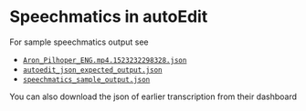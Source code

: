 # Speechmatics in autoEdit

For sample speechmatics output see 

- [`Aron_Pilhoper_ENG.mp4.1523232298328.json`](./Aron_Pilhoper_ENG.mp4.1523232298328.json) 
- [`autoedit_json_expected_output.json`](./autoedit_json_expected_output.json)
- [`speechmatics_sample_output.json`](./speechmatics_sample_output.json)

You can also download the json of earlier transcription from their dashboard